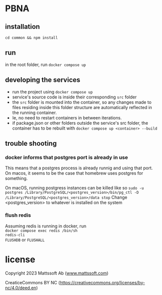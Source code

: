 # PBNA

## installation
`cd common && npm install`

## run
in the root folder, run `docker compose up`

## developing the services
- run the project using `docker compose up`
- service's source code is inside their corresponding `src` folder
- the `src` folder is mounted into the container, so any changes made to files residing inside this folder structure
  are automatically reflected in the running container.
- Ie, no need to restart containers in between iterations.
- if package.json or other folders outside the service's src folder, the container has to be rebuilt with `docker compose up <container> --build`


## trouble shooting

### docker informs that postgres port is already in use
This means that a postgres process is already runnig and using that port. On macos, it seems to be 
the case that homebrew uses postgres for something.

On macOS, running postgress instances can be killed like so
`sudo -u postgres /Library/PostgreSQL/<postgres_version>/bin/pg_ctl -D /Library/PostgreSQL/<postgres_version>/data stop`
Change <postgres_version> to whatever is installed on the system


### flush redis
Assuming redis is running in docker, run  
`docker compose exec redis /bin/sh`  
`redis-cli`  
`FLUSHDB` or `FLUSHALL`


# license
Copyright 2023 Mattssoft Ab (www.mattssoft.com)

CreaticeCommons BY NC 
(https://creativecommons.org/licenses/by-nc/4.0/deed.en)
